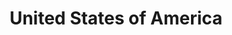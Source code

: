 ---
title: United States of America
indice: 0.48048011943451546
years:
- title: '1997'
  indice: 0.43262022444356807
- title: '1998'
  indice: 0.4355951830920673
- title: '1999'
  indice: 0.4397079146969694
- title: '2000'
  indice: 0.4412037943357821
- title: '2001'
  indice: 0.4510612789072716
- title: '2002'
  indice: 0.4569044163696388
- title: '2003'
  indice: 0.45570339097775736
- title: '2004'
  indice: 0.4544355381658476
- title: '2005'
  indice: 0.4558123099346468
- title: '2006'
  indice: 0.45460571598740457
- title: '2007'
  indice: 0.4574617113711765
- title: '2008'
  indice: 0.46040018362427293
- title: '2009'
  indice: 0.4691295201363457
- title: '2010'
  indice: 0.467684219700129
- title: '2011'
  indice: 0.4670352127805379
- title: '2012'
  indice: 0.46921014068421174
- title: '2013'
  indice: 0.46777133332055876
- title: '2014'
  indice: 0.4691622068954096
- title: '2015'
  indice: 0.47232046824772367
- title: '2016'
  indice: 0.4777288555887768
- title: '2017'
  indice: 0.4779039993909307
- title: '2018'
  indice: 0.47786100403041887
- title: '2019'
  indice: 0.48048011943451546
---